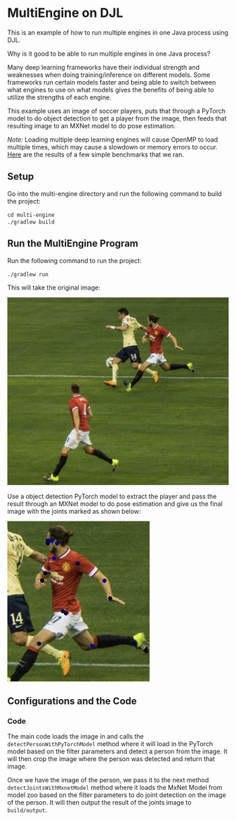 # MultiEngine on DJL

This is an example of how to run multiple engines in one Java process using DJL.

Why is it good to be able to run multiple engines in one Java process?

Many deep learning frameworks have their individual strength and weaknesses when doing training/inference
on different models. Some frameworks run certain models faster and being able to switch between what engines to use 
on what models gives the benefits of being able to utilize the strengths of each engine.

This example uses an image of soccer players, puts that through a PyTorch model to do object detection to get 
a player from the image, then feeds that resulting image to an MXNet model to do pose estimation. 

*Note:* Loading multiple deep learning engines will cause OpenMP to load multiple times, which may cause a slowdown
or memory errors to occur. [Here](performance_numbers.md) are the results of a few simple benchmarks that we ran.

## Setup
Go into the multi-engine directory and run the following command to build the project:

```
cd multi-engine
./gradlew build
```

## Run the MultiEngine Program

Run the following command to run the project:

```shell script
./gradlew run
```

This will take the original image:

![Original Image](src/test/resources/pose_soccer.png)

Use a object detection PyTorch model to extract the player and pass the result through an 
MXNet model to do pose estimation and give us the final image with the joints marked as shown below:

![Pose Estimation](src/test/resources/joints.png)

## Configurations and the Code

### Code

The main code loads the image in and calls the `detectPersonWithPyTorchModel` method where it will
load in the PyTorch model based on the filter parameters and detect a person from the image.
It will then crop the image where the person was detected and return that image.

Once we have the image of the person, we pass it to the next method `detectJointsWithMxnetModel` 
method where it loads the MxNet Model from model zoo based on the filter parameters to do joint detection 
on the image of the person. It will then output the result of the joints image to `build/output`.
